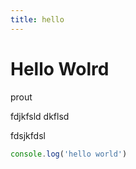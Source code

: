 ```yaml
---
title: hello
---
```


# Hello Wolrd

prout

fdjkfsld
dkflsd

fdsjkfdsl

```js
console.log('hello world')
```
